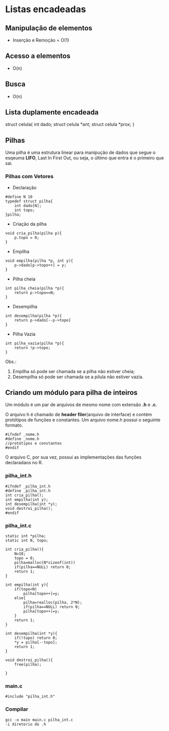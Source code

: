 # Listas encadeadas

## Manipulação de elementos
- Inserção e Remoção = O(1)

## Acesso a elementos
- O(n)

## Busca
- O(n)

## Lista duplamente encadeada

struct celula{
    int dado;
    struct celula *ant;
    struct celula *prox;
}

## Pilhas
Uma pilha é uma estrutura linear para manipução de dados que segue o esqeuma **LIFO**, Last In First Out, ou seja, o último que entra é o primeiro que sai.

### Pilhas com Vetores

- Declaração
```
#define N 10
typedef struct pilha{
    int dado[N];
    int topo;
}pilha;
```

- Criação da pilha
```
void cria_pilha(pilha p){
    p.topo = 0;
}
```

- Empilha
```
void empilha(pilha *p, int y){
    p->dado[p->topo++] = y;
}
```

- Pilha cheia
```
int pilha_cheia(pilha *p){
    return p->topo==N;
}
```

- Desempilha
```
int desempilha(pilha *p){
    return p->dado[--p->topo]
}
```

- Pilha Vazia
```
int pilha_vazia(pilha *p){
    return !p->topo;
}
```

Obs.: 
1. Empilha só pode ser chamada se a pilha não estiver cheia;
2. Desempilha só pode ser chamada se a pilula não estiver vazia.

## Criando um módulo para pilha de inteiros

Um módulo é um par de arquivos de mesmo nome com extensão **.h** e **.c**.

O arquivo h é chamado de **header filer**(arquivo de interface) e contém protótipos de funções e constantes. Um arquivo nome.h possui o seguinte formato.

```
#ifndef _nome.h
#define _nome.h
//protótipos e constantes
#endif
```

O arquivo C, por sua vez, possui as implementações das funções declaradaos no R.

### pilha_int.h
```
#ifndef _pilha_int.h
#define _pilha_int.h
int cria_pilha();
int empilha(int y);
int desempilha(int *y);
void destroi_pilha();
#endif
```
### pilha_int.c
```
static int *pilha;
static int N, topo;

int cria_pilha(){
    N=10;
    topo = 0;
    pilha=malloc(N*sizeof(int))
    if(pilha==NULL) return 0;
    return 1;
}

int empilha(int y){
    if(topo<N)
        pilha[topo++]=y;
    else{
        pilha=realloc(pilha, 2*N);
        if(pilha==NULL) return 0;
        pilha[topo++]=y;
    }
    return 1;
}

int desempilha(int *y){
    if(!topo) return 0;
    *y = pilha[--topo];
    return 1;
}

void destroi_pilha(){
    free(pilha);

}
```

### main.c
```
#include "pilha_int.h"
```

### Compilar
```
gcc -o main main.c pilha_int.c
-i diretorio do .h  
```
